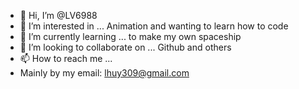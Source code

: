 - 👋 Hi, I’m @LV6988 
- 👀 I’m interested in ... Animation and wanting to learn how to code
- 🌱 I’m currently learning ... to make my own spaceship
- 💞️ I’m looking to collaborate on ... Github and others
- 📫 How to reach me ... 
- Mainly by my email: lhuy309@gmail.com

<!---
LV6988/LV6988 is a ✨ special ✨ repository because its `README.md` (this file) appears on your GitHub profile.
You can click the Preview link to take a look at your changes.
--->
